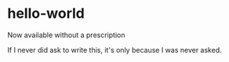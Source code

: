 # hello-world
Now available without a prescription

If I never did ask to write this, it's only because I was never asked.
